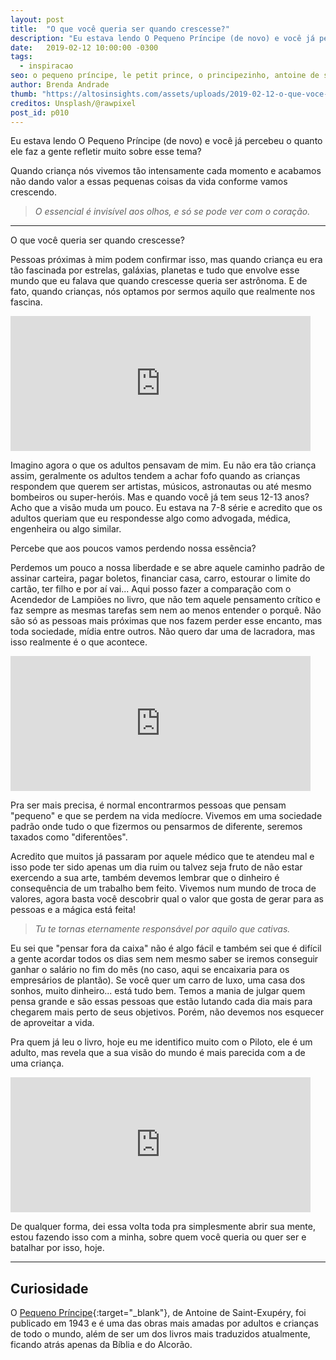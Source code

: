 ```yaml
---
layout: post
title:  "O que você queria ser quando crescesse?"
description: "Eu estava lendo O Pequeno Príncipe (de novo) e você já percebeu o quanto ele faz a gente refletir muito sobre esse tema? Quando criança nós vivemos tão intensamente cada momento e acabamos não dando valor a essas pequenas coisas da vida conforme vamos crescendo."
date:   2019-02-12 10:00:00 -0300
tags:
  - inspiracao
seo: o pequeno príncipe, le petit prince, o principezinho, antoine de saint-exupéry, essência, acendedor de lampiões, o piloto, criança, pensamento crítico, caminho padrão, arte, pensar fora da caixa, gerar valor
author: Brenda Andrade
thumb: "https://altosinsights.com/assets/uploads/2019-02-12-o-que-voce-queria-ser-quando-crescesse.jpg"
creditos: Unsplash/@rawpixel
post_id: p010
---
```


Eu estava lendo O Pequeno Príncipe (de novo) e você já percebeu o quanto ele faz a gente refletir muito sobre esse tema?

Quando criança nós vivemos tão intensamente cada momento e acabamos não dando valor a essas pequenas coisas da vida conforme vamos crescendo.

><cite> O essencial é invisível aos olhos, e só se pode ver com o coração.<cite/>

<div class="adsmobile">
<ins class="adsbygoogle"
     style="display:block; text-align:center;"
     data-ad-layout="in-article"
     data-ad-format="fluid"
     data-ad-client="ca-pub-8078000237589807"
     data-ad-slot="9245457524"></ins>
<script>
     (adsbygoogle = window.adsbygoogle || []).push({});
</script>
</div>

---

O que você queria ser quando crescesse?

Pessoas próximas à mim podem confirmar isso, mas quando criança eu era tão fascinada por estrelas, galáxias, planetas e tudo que envolve esse mundo que eu falava que quando crescesse queria ser astrônoma. E de fato, quando crianças, nós optamos por sermos aquilo que realmente nos fascina.

<iframe src="https://giphy.com/embed/81ooA5vcZQZWg" width="480" height="216" frameBorder="0" class="giphy-embed" allowFullScreen></iframe>

Imagino agora o que os adultos pensavam de mim. Eu não era tão criança assim, geralmente os adultos tendem a achar fofo quando as crianças respondem que querem ser artistas, músicos, astronautas ou até mesmo bombeiros ou super-heróis. Mas e quando você já tem seus 12-13 anos? Acho que a visão muda um pouco. Eu estava na 7-8 série e acredito que os adultos queriam que eu respondesse algo como advogada, médica, engenheira ou algo similar.

Percebe que aos poucos vamos perdendo nossa essência?

Perdemos um pouco a nossa liberdade e se abre aquele caminho padrão de assinar carteira, pagar boletos, financiar casa, carro, estourar o limite do cartão, ter filho e por aí vai... Aqui posso fazer a comparação com o Acendedor de Lampiões no livro, que não tem aquele pensamento crítico e faz sempre as mesmas tarefas sem nem ao menos entender o porquê. Não são só as pessoas mais próximas que nos fazem perder esse encanto, mas toda sociedade, mídia entre outros. Não quero dar uma de lacradora, mas isso realmente é o que acontece.

<iframe src="https://giphy.com/embed/XkjziVFAqRC4U" width="480" height="216" frameBorder="0" class="giphy-embed" allowFullScreen></iframe>

Pra ser mais precisa, é normal encontrarmos pessoas que pensam "pequeno" e que se perdem na vida medíocre. Vivemos em uma sociedade padrão onde tudo o que fizermos ou pensarmos de diferente, seremos taxados como "diferentões".

Acredito que muitos já passaram por aquele médico que te atendeu mal e isso pode ter sido apenas um dia ruim ou talvez seja fruto de não estar exercendo a sua arte, também devemos lembrar que o dinheiro é consequência de um trabalho bem feito. Vivemos num mundo de troca de valores, agora basta você descobrir qual o valor que gosta de gerar para as pessoas e a mágica está feita!

><cite> Tu te tornas eternamente responsável por aquilo que cativas.<cite/>

Eu sei que "pensar fora da caixa" não é algo fácil e também sei que é difícil a gente acordar todos os dias sem nem mesmo saber se iremos conseguir ganhar o salário no fim do mês (no caso, aqui se encaixaria para os empresários de plantão). Se você quer um carro de luxo, uma casa dos sonhos, muito dinheiro... está tudo bem. Temos a mania de julgar quem pensa grande e são essas pessoas que estão lutando cada dia mais para chegarem mais perto de seus objetivos. Porém, não devemos nos esquecer de aproveitar a vida.

Pra quem já leu o livro, hoje eu me identifico muito com o Piloto, ele é um adulto, mas revela que a sua visão do mundo é mais parecida com a de uma criança.

<iframe src="https://giphy.com/embed/PwvELKG5MCmNq" width="480" height="216" frameBorder="0" class="giphy-embed" allowFullScreen></iframe>

De qualquer forma, dei essa volta toda pra simplesmente abrir sua mente, estou fazendo isso com a minha, sobre quem você queria ou quer ser e batalhar por isso, hoje.

---

## Curiosidade

O [Pequeno Príncipe](https://amzn.to/2WYUe4s){:target="_blank"}, de Antoine de Saint-Exupéry, foi publicado em 1943 e é uma das obras mais amadas por adultos e crianças de todo o mundo, além de ser um dos livros mais traduzidos atualmente, ficando atrás apenas da Bíblia e do Alcorão.


<div class="adsmobile">
<ins class="adsbygoogle"
     style="display:block; text-align:center;"
     data-ad-layout="in-article"
     data-ad-format="fluid"
     data-ad-client="ca-pub-8078000237589807"
     data-ad-slot="9245457524"></ins>
<script>
     (adsbygoogle = window.adsbygoogle || []).push({});
</script>
</div>
